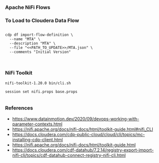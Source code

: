 ### Apache NiFi Flows


### To Load to Cloudera Data Flow

````

cdp df import-flow-definition \
  --name "MTA" \
  --description "MTA" \
  --file "<<PATH_TO_UPDATE>>/MTA.json" \
  --comments "Initial Version"
  
  
  ````

### NiFi Toolkit

````
nifi-toolkit-1.20.0 bin/cli.sh

session set nifi.props base.props


````
  
### References

* https://www.datainmotion.dev/2020/09/devops-working-with-parameter-contexts.html
* https://nifi.apache.org/docs/nifi-docs/html/toolkit-guide.html#nifi_CLI
* https://docs.cloudera.com/cdp-public-cloud/cloud/cli/topics/mc-installing-cdp-client.html
* https://nifi.apache.org/docs/nifi-docs/html/toolkit-guide.html
* https://docs.cloudera.com/cdf-datahub/7.2.14/registry-export-import-nifi-cli/topics/cdf-datahub-connect-registry-nifi-cli.html
